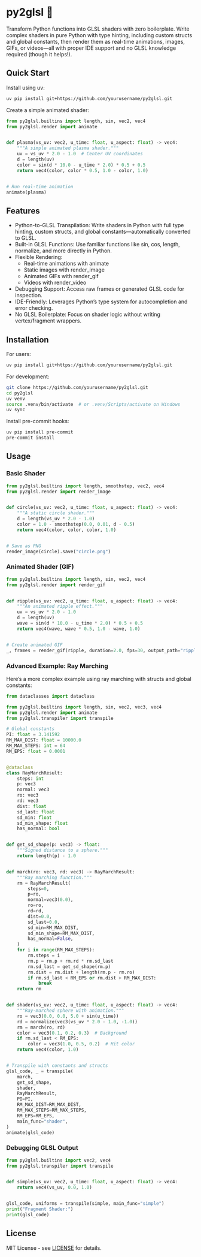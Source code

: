 # py2glsl 🎨

Transform Python functions into GLSL shaders with zero boilerplate.
Write complex shaders in pure Python with type hinting,
including custom structs and global constants, then render them as real-time animations,
images, GIFs, or videos—all with proper IDE support and no GLSL knowledge required
(though it helps!).

## Quick Start

Install using uv:

```bash
uv pip install git+https://github.com/yourusername/py2glsl.git
```

Create a simple animated shader:

```python
from py2glsl.builtins import length, sin, vec2, vec4
from py2glsl.render import animate


def plasma(vs_uv: vec2, u_time: float, u_aspect: float) -> vec4:
    """A simple animated plasma shader."""
    uv = vs_uv * 2.0 - 1.0  # Center UV coordinates
    d = length(uv)
    color = sin(d * 10.0 - u_time * 2.0) * 0.5 + 0.5
    return vec4(color, color * 0.5, 1.0 - color, 1.0)


# Run real-time animation
animate(plasma)
```

## Features

- Python-to-GLSL Transpilation: Write shaders in Python with full type hinting,
custom structs, and global constants—automatically converted to GLSL.
- Built-in GLSL Functions: Use familiar functions like sin, cos, length, normalize,
and more directly in Python.
- Flexible Rendering:
  - Real-time animations with animate
  - Static images with render_image
  - Animated GIFs with render_gif
  - Videos with render_video
- Debugging Support: Access raw frames or generated GLSL code for inspection.
- IDE-Friendly: Leverages Python’s type system for autocompletion and error checking.
- No GLSL Boilerplate: Focus on shader logic without writing vertex/fragment wrappers.

## Installation

For users:

```bash
uv pip install git+https://github.com/yourusername/py2glsl.git
```

For development:

```bash
git clone https://github.com/yourusername/py2glsl.git
cd py2glsl
uv venv
source .venv/bin/activate  # or .venv/Scripts/activate on Windows
uv sync
```

Install pre-commit hooks:

```bash
uv pip install pre-commit
pre-commit install
```

## Usage

### Basic Shader

```python
from py2glsl.builtins import length, smoothstep, vec2, vec4
from py2glsl.render import render_image


def circle(vs_uv: vec2, u_time: float, u_aspect: float) -> vec4:
    """A static circle shader."""
    d = length(vs_uv * 2.0 - 1.0)
    color = 1.0 - smoothstep(0.0, 0.01, d - 0.5)
    return vec4(color, color, color, 1.0)


# Save as PNG
render_image(circle).save("circle.png")
```

### Animated Shader (GIF)
```python
from py2glsl.builtins import length, sin, vec2, vec4
from py2glsl.render import render_gif


def ripple(vs_uv: vec2, u_time: float, u_aspect: float) -> vec4:
    """An animated ripple effect."""
    uv = vs_uv * 2.0 - 1.0
    d = length(uv)
    wave = sin(d * 10.0 - u_time * 2.0) * 0.5 + 0.5
    return vec4(wave, wave * 0.5, 1.0 - wave, 1.0)


# Create animated GIF
_, frames = render_gif(ripple, duration=2.0, fps=30, output_path="ripple.gif")
```

### Advanced Example: Ray Marching

Here’s a more complex example using ray marching with structs and global constants:

```python
from dataclasses import dataclass

from py2glsl.builtins import length, sin, vec2, vec3, vec4
from py2glsl.render import animate
from py2glsl.transpiler import transpile

# Global constants
PI: float = 3.141592
RM_MAX_DIST: float = 10000.0
RM_MAX_STEPS: int = 64
RM_EPS: float = 0.0001


@dataclass
class RayMarchResult:
    steps: int
    p: vec3
    normal: vec3
    ro: vec3
    rd: vec3
    dist: float
    sd_last: float
    sd_min: float
    sd_min_shape: float
    has_normal: bool


def get_sd_shape(p: vec3) -> float:
    """Signed distance to a sphere."""
    return length(p) - 1.0


def march(ro: vec3, rd: vec3) -> RayMarchResult:
    """Ray marching function."""
    rm = RayMarchResult(
        steps=0,
        p=ro,
        normal=vec3(0.0),
        ro=ro,
        rd=rd,
        dist=0.0,
        sd_last=0.0,
        sd_min=RM_MAX_DIST,
        sd_min_shape=RM_MAX_DIST,
        has_normal=False,
    )
    for i in range(RM_MAX_STEPS):
        rm.steps = i
        rm.p = rm.p + rm.rd * rm.sd_last
        rm.sd_last = get_sd_shape(rm.p)
        rm.dist = rm.dist + length(rm.p - rm.ro)
        if rm.sd_last < RM_EPS or rm.dist > RM_MAX_DIST:
            break
    return rm


def shader(vs_uv: vec2, u_time: float, u_aspect: float) -> vec4:
    """Ray-marched sphere with animation."""
    ro = vec3(0.0, 0.0, 5.0 + sin(u_time))
    rd = normalize(vec3(vs_uv * 2.0 - 1.0, -1.0))
    rm = march(ro, rd)
    color = vec3(0.1, 0.2, 0.3)  # Background
    if rm.sd_last < RM_EPS:
        color = vec3(1.0, 0.5, 0.2)  # Hit color
    return vec4(color, 1.0)


# Transpile with constants and structs
glsl_code, _ = transpile(
    march,
    get_sd_shape,
    shader,
    RayMarchResult,
    PI=PI,
    RM_MAX_DIST=RM_MAX_DIST,
    RM_MAX_STEPS=RM_MAX_STEPS,
    RM_EPS=RM_EPS,
    main_func="shader",
)
animate(glsl_code)
```

### Debugging GLSL Output

```python
from py2glsl.builtins import vec2, vec4
from py2glsl.transpiler import transpile


def simple(vs_uv: vec2, u_time: float, u_aspect: float) -> vec4:
    return vec4(vs_uv, 0.0, 1.0)


glsl_code, uniforms = transpile(simple, main_func="simple")
print("Fragment Shader:")
print(glsl_code)
```

## License

MIT License - see [LICENSE](./LICENSE) for details.
